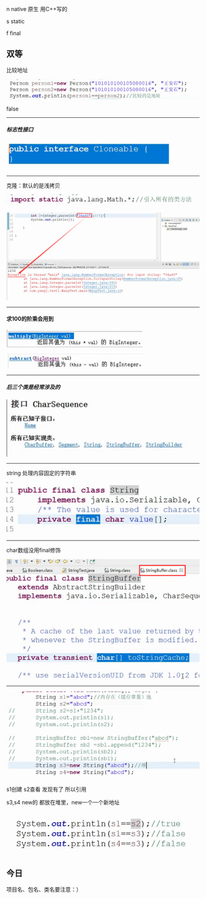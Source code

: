 n native 原生 用C++写的

s	static

f  final

## 双等

比较地址

![image-20210427092123864](https://raw.githubusercontent.com/Leopard-S/pics_bed/master/20210427092125.png)

false

------

##### **标志性接口**

![image-20210427095350268](https://raw.githubusercontent.com/Leopard-S/pics_bed/master/20210427095352.png)	

------

克隆：默认的是浅拷贝



![image-20210427101602060](https://raw.githubusercontent.com/Leopard-S/pics_bed/master/20210427101603.png)

![image-20210427104305259](https://raw.githubusercontent.com/Leopard-S/pics_bed/master/20210427104306.png)

------

#### 求100的阶乘会用到

![image-20210427105143538](https://raw.githubusercontent.com/Leopard-S/pics_bed/master/20210427105145.png)	

​	![image-20210427105159713](https://raw.githubusercontent.com/Leopard-S/pics_bed/master/20210427105200.png)	

------

##### 后三个类是经常涉及的

![image-20210427111537185](https://raw.githubusercontent.com/Leopard-S/pics_bed/master/20210427111538.png)

------

string 处理内容固定的字符串

![image-20210427112429789](https://raw.githubusercontent.com/Leopard-S/pics_bed/master/20210427112430.png)

------

char数组没用final修饰

![image-20210427112506411](https://raw.githubusercontent.com/Leopard-S/pics_bed/master/20210427112507.png)

------

![image-20210427113018091](https://raw.githubusercontent.com/Leopard-S/pics_bed/master/20210427113019.png)

s1创建 s2查看 发现有了 所以引用

s3,s4 new的 都放在堆里，new一个一个新地址

![image-20210427113127287](https://raw.githubusercontent.com/Leopard-S/pics_bed/master/20210427113128.png)

## 今日

项目名、包名、类名要注意：）

